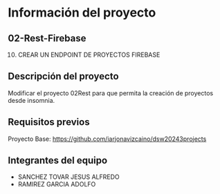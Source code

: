 # Información del proyecto
## 02-Rest-Firebase
10. CREAR UN ENDPOINT DE PROYECTOS FIREBASE

## Descripción del proyecto
Modificar el proyecto 02Rest para que permita la creación de proyectos desde insomnia.

## Requisitos previos
Proyecto Base: https://github.com/iarjonavizcaino/dsw20243projects

## Integrantes del equipo
- SANCHEZ TOVAR JESUS ALFREDO
- RAMIREZ GARCIA ADOLFO
